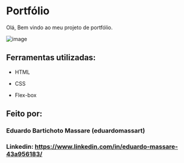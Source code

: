# Portfólio 

Olá, Bem vindo ao meu projeto de portfólio.

![image](https://portfolio-git-main-eduardomassart.vercel.app)

## Ferramentas utilizadas:

* HTML

* CSS

* Flex-box

## Feito por:

### Eduardo Bartichoto Massare (eduardomassart)

### Linkedin: https://www.linkedin.com/in/eduardo-massare-43a956183/
